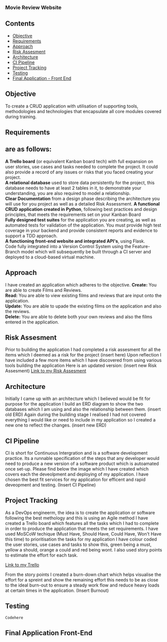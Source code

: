 ### Movie Review Website
 ## Contents
* [Objective](#objective)
* [Requirements](#Requirements)
* [Approach](#Approach)
* [Risk Assesment](#Risk-Assesment)
* [Architecture](#Architecture)
* [CI Pipeline](#CI-Pipeline)
* [Project Tracking](#Project-Tracking)
* [Testing](#Testing)
* [Final Application - Front End](#Final-Application--Front-End)



## Objective
To create a CRUD application with utilisation of supporting tools,
methodologies and technologies that encapsulate all core modules
covered during training.

## Requirements
## are as follows:

**A Trello board** (or equivalent Kanban board tech) with full expansion
on user stories, use cases and tasks needed to complete the project.
It could also provide a record of any issues or risks that you faced
creating your project.  
**A relational database** used to store data persistently for the
project, this database needs to have at least 2 tables in it, to
demonstrate your understanding, you are also required to model a
relationship.  
**Clear Documentation** from a design phase describing the architecture
you will use for you project as well as a detailed Risk Assessment.
**A functional CRUD application created in Python**, following best
practices and design principles, that meets the requirements set on
your Kanban Board  
**Fully designed test suites** for the application you are creating, as
well as automated tests for validation of the application. You must
provide high test coverage in your backend and provide consistent
reports and evidence to support a TDD approach.  
**A functioning front-end website and integrated API's**, using Flask.  
Code fully integrated into a Version Control System using the
Feature-Branch model which will subsequently be built through a CI
server and deployed to a cloud-based virtual machine.  

## Approach
I have created an application which adheres to the objective.
**Create:** You are able to create Films and Reviews.  
**Read:** You are able to view existing films and reviews that are input onto the application.  
**Update:** You are able to upade the existing films on the application and also the reviews.  
**Delete:** You are able to delete both your own reviews and also the films entered in the application.  

## Risk Assesment

Prior to building the application I had completed a risk assesment for all the items which I deemed as
a risk for the project
(insert here)
Upon reflection I have included a few more items which I have discovered from using various tools building the application
Here is an updated version:
(insert new Risk Assesment)
[Link to my Risk Assesment](https://docs.google.com/spreadsheets/d/139uNft5K6sNDZgaGhPrtIWHvzJF40PCcAND5tNtLiuY/edit#gid=0)

## Architecture

Initially I came up with an architecture which I believed would be fit for purpose for the application
I build an ERD diagram to show the two databases which I am using and also the relationship between them.
(insert old ERD)
Again during the building stage I realised I had not covered everything I would like or need to include in my application so
I created a new one to reflect the changes.
(insert new ERD)

## CI Pipeline
CI is short for Continuous Intergration and is a software development practice. Its a runnable specification of the steps that any developer would need to
produce a new version of a software product which is autoamated once set-up. Please find below the image which I have created which covers each the deveolpment
and deploying of my application. I have chosen the best fit services for my application for efficent and rapid deveopment and testing.
(Insert CI Pipeline)

## Project Tracking

As a DevOps engineerm, the idea is to create the application or software following the best methology and this is using an Agile method
I have created a Trello board which features all the tasks which I had to complete in order to produce the application that meets the set requirements.
I have used MoSCoW techique (Must Have, Should Have, Could Have, Won't Have this time) to prioritisation the tasks for my application I have colour coded the
user stories, use cases and tasks to show this, green being a must, yellow a should, orange a could and red being wont. I also used story points to estimate
the effort for each task.

[Link to my Trello](https://trello.com/b/Sc9YjKgM/qa-project)

From the story points I created a burn-down chart which helps visualise the effort for a spreint and show the remaining effort this needs to be as close to the
ideal burn-out to ensure a steady work flow and reduce heavy loads at certain times in the application.
(Insert Burnout)

## Testing
```
Codehere
```
## Final Application Front-End
